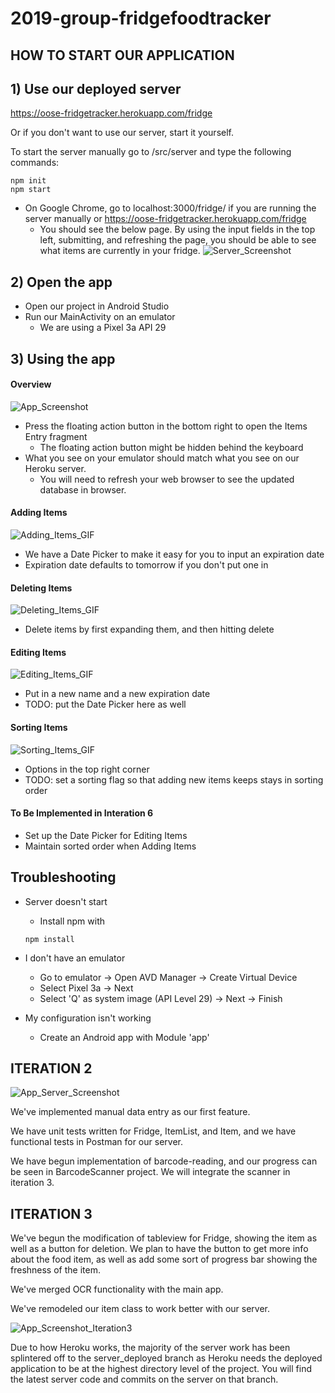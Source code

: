 # 2019-group-fridgefoodtracker

<h2>HOW TO START OUR APPLICATION</h2>

<h2>1) Use our deployed server</h2>

https://oose-fridgetracker.herokuapp.com/fridge

Or if you don't want to use our server, start it yourself.

To start the server manually go to /src/server and type the following commands:
```
npm init
npm start
```

- On Google Chrome, go to localhost:3000/fridge/ if you are running the server manually or https://oose-fridgetracker.herokuapp.com/fridge
  - You should see the below page. By using the input fields in the top left, submitting, and refreshing the page, you should be able to see what items are currently in your fridge. 
![Server_Screenshot](./docs/Pictures/server_screenshot_20191119.png)


<h2>2) Open the app</h2>

- Open our project in Android Studio
- Run our MainActivity on an emulator
  - We are using a Pixel 3a API 29


<h2>3) Using the app </h2>

<h4>Overview</h4>

![App_Screenshot](./docs/Pictures/app_screenshot_20191119.png)
- Press the floating action button in the bottom right to open the Items Entry fragment
  - The floating action button might be hidden behind the keyboard
- What you see on your emulator should match what you see on our Heroku server.
  - You will need to refresh your web browser to see the updated database in browser.
  
  
<h4>Adding Items</h4>

![Adding_Items_GIF](./TODO.png)
- We have a Date Picker to make it easy for you to input an expiration date
- Expiration date defaults to tomorrow if you don't put one in


<h4>Deleting Items</h4>

![Deleting_Items_GIF](./TODO.png)
- Delete items by first expanding them, and then hitting delete


<h4>Editing Items</h4>

![Editing_Items_GIF](./TODO.png)
- Put in a new name and a new expiration date
- TODO: put the Date Picker here as well


<h4>Sorting Items</h4>

![Sorting_Items_GIF](./TODO.png)
- Options in the top right corner
- TODO: set a sorting flag so that adding new items keeps stays in sorting order


<h4>To Be Implemented in Interation 6</h4>

- Set up the Date Picker for Editing Items
- Maintain sorted order when Adding Items


<h2>Troubleshooting</h2>

- Server doesn't start
  - Install npm with 
  ~~~
  npm install
  ~~~
  
- I don't have an emulator
  - Go to emulator -> Open AVD Manager -> Create Virtual Device
  - Select Pixel 3a -> Next
  - Select 'Q' as system image (API Level 29) -> Next -> Finish
  
- My configuration isn't working
  - Create an Android app with Module 'app'


<h2>ITERATION 2</h2>

![App_Server_Screenshot](./docs/Pictures/App_Server_Screenshot_2019_10-08.png)

We've implemented manual data entry as our first feature.

We have unit tests written for Fridge, ItemList, and Item, and we have functional tests in Postman for our server.

We have begun implementation of barcode-reading, and our progress can be seen in BarcodeScanner project. We will integrate the scanner in iteration 3. 

<h2>ITERATION 3</h2>

We've begun the modification of tableview for Fridge, showing the item as well as a button for deletion. We plan to have the button to get more info about the food item, as well as add some sort of progress bar showing the freshness of the item.

We've merged OCR functionality with the main app.

We've remodeled our item class to work better with our server.

![App_Screenshot_Iteration3](./docs/Pictures/app_screenshot_10.22.2019.PNG)

Due to how Heroku works, the majority of the server work has been splintered off to the server_deployed branch as Heroku needs the deployed application to be at the highest directory level of the project. You will find the latest server code and commits on the server on that branch.


